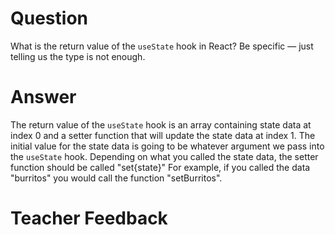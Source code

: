 # Question

What is the return value of the `useState` hook in React? Be specific — just telling us the type is not enough.

# Answer

The return value of the `useState` hook is an array containing state data at index 0 and a setter function that will update the state data at index 1. The initial value for the state data is going to be whatever argument we pass into the `useState` hook. Depending on what you called the state data, the setter function should be called "set{state}" For example, if you called the data "burritos" you would call the function "setBurritos".

# Teacher Feedback

